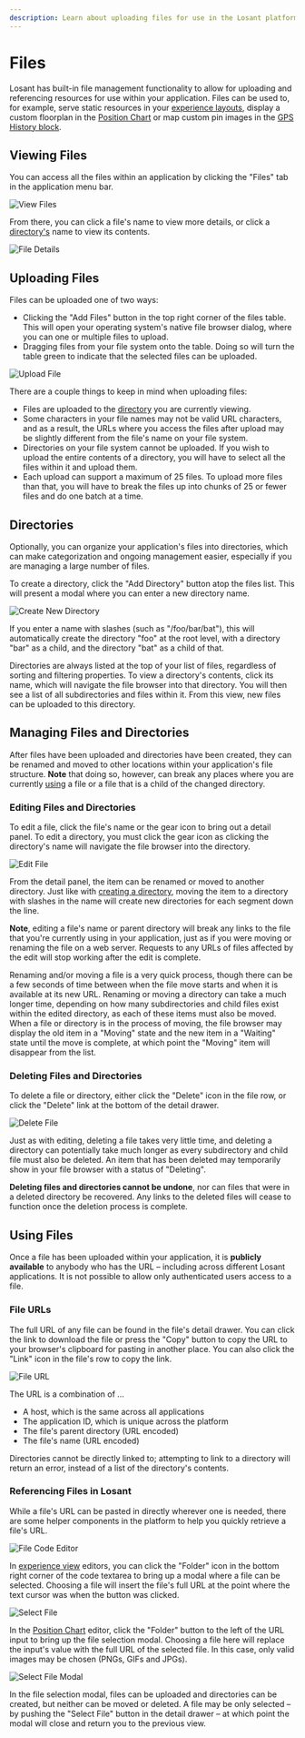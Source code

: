 ```yaml
---
description: Learn about uploading files for use in the Losant platform.
---
```


# Files

Losant has built-in file management functionality to allow for uploading and referencing resources for use within your application. Files can be used to, for example, serve static resources in your [experience layouts](/experiences/views/#layouts), display a custom floorplan in the [Position Chart](/dashboards/position-chart/) or map custom pin images in the [GPS History block](/dashboards/gps-history/).

## Viewing Files

You can access all the files within an application by clicking the "Files" tab in the application menu bar.

![View Files](/images/files/view-files.png "View Files")

From there, you can click a file's name to view more details, or click a [directory's](#directories) name to view its contents.

![File Details](/images/files/file-details.png "File Details")

## Uploading Files

Files can be uploaded one of two ways:

- Clicking the "Add Files" button in the top right corner of the files table. This will open your operating system's native file browser dialog, where you can one or multiple files to upload.
- Dragging files from your file system onto the table. Doing so will turn the table green to indicate that the selected files can be uploaded.

![Upload File](/images/files/upload-file.png "Upload File")

There are a couple things to keep in mind when uploading files:

- Files are uploaded to the [directory](#directories) you are currently viewing.
- Some characters in your file names may not be valid URL characters, and as a result, the URLs where you access the files after upload may be slightly different from the file's name on your file system.
- Directories on your file system cannot be uploaded. If you wish to upload the entire contents of a directory, you will have to select all the files within it and upload them.
- Each upload can support a maximum of 25 files. To upload more files than that, you will have to break the files up into chunks of 25 or fewer files and do one batch at a time.

## Directories

Optionally, you can organize your application's files into directories, which can make categorization and ongoing management easier, especially if you are managing a large number of files.

To create a directory, click the "Add Directory" button atop the files list. This will present a modal where you can enter a new directory name.

![Create New Directory](/images/files/new-directory-modal.png "Create New Directory")

If you enter a name with slashes (such as "/foo/bar/bat"), this will automatically create the directory "foo" at the root level, with a directory "bar" as a child, and the directory "bat" as a child of that.

Directories are always listed at the top of your list of files, regardless of sorting and filtering properties. To view a directory's contents, click its name, which will navigate the file browser into that directory. You will then see a list of all subdirectories and files within it. From this view, new files can be uploaded to this directory.

## Managing Files and Directories

After files have been uploaded and directories have been created, they can be renamed and moved to other locations within your application's file structure. **Note** that doing so, however, can break any places where you are currently [using](#using-files) a file or a file that is a child of the changed directory.

### Editing Files and Directories

To edit a file, click the file's name or the gear icon to bring out a detail panel. To edit a directory, you must click the gear icon as clicking the directory's name will navigate the file browser into the directory.

![Edit File](/images/files/edit-file.png "Edit File")

From the detail panel, the item can be renamed or moved to another directory. Just like with [creating a directory](#directories), moving the item to a directory with slashes in the name will create new directories for each segment down the line.

**Note**, editing a file's name or parent directory will break any links to the file that you're currently using in your application, just as if you were moving or renaming the file on a web server. Requests to any URLs of files affected by the edit will stop working after the edit is complete.

Renaming and/or moving a file is a very quick process, though there can be a few seconds of time between when the file move starts and when it is available at its new URL. Renaming or moving a directory can take a much longer time, depending on how many subdirectories and child files exist within the edited directory, as each of these items must also be moved. When a file or directory is in the process of moving, the file browser may display the old item in a "Moving" state and the new item in a "Waiting" state until the move is complete, at which point the "Moving" item will disappear from the list.

### Deleting Files and Directories

To delete a file or directory, either click the "Delete" icon in the file row, or click the "Delete" link at the bottom of the detail drawer.

![Delete File](/images/files/delete-file.png "Delete File")

Just as with editing, deleting a file takes very little time, and deleting a directory can potentially take much longer as every subdirectory and child file must also be deleted. An item that has been deleted may temporarily show in your file browser with a status of "Deleting".

**Deleting files and directories cannot be undone**, nor can files that were in a deleted directory be recovered. Any links to the deleted files will cease to function once the deletion process is complete.

## Using Files

Once a file has been uploaded within your application, it is **publicly available** to anybody who has the URL – including across different Losant applications. It is not possible to allow only authenticated users access to a file.

### File URLs

The full URL of any file can be found in the file's detail drawer. You can click the link to download the file or press the "Copy" button to copy the URL to your browser's clipboard for pasting in another place. You can also click the "Link" icon in the file's row to copy the link.

![File URL](/images/files/file-url.png "File URL")

The URL is a combination of ...

- A host, which is the same across all applications
- The application ID, which is unique across the platform
- The file's parent directory (URL encoded)
- The file's name (URL encoded)

Directories cannot be directly linked to; attempting to link to a directory will return an error, instead of a list of the directory's contents.

### Referencing Files in Losant

While a file's URL can be pasted in directly wherever one is needed, there are some helper components in the platform to help you quickly retrieve a file's URL.

![File Code Editor](/images/files/file-code-editor.png "File Code Editor")

In [experience view](/experiences/views/) editors, you can click the "Folder" icon in the bottom right corner of the code textarea to bring up a modal where a file can be selected. Choosing a file will insert the file's full URL at the point where the text cursor was when the button was clicked.

![Select File](/images/files/select-file.png "Select File")

In the [Position Chart](/dashboards/position-chart/) editor, click the "Folder" button to the left of the URL input to bring up the file selection modal. Choosing a file here will replace the input's value with the full URL of the selected file. In this case, only valid images may be chosen (PNGs, GIFs and JPGs).

![Select File Modal](/images/files/select-file-modal.png "Select File Modal")

In the file selection modal, files can be uploaded and directories can be created, but neither can be moved or deleted. A file may be only selected – by pushing the "Select File" button in the detail drawer – at which point the modal will close and return you to the previous view.